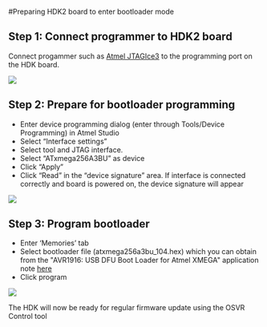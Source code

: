 #Preparing HDK2 board to enter bootloader mode

## Step 1: Connect programmer to HDK2 board

Connect progammer such as [Atmel JTAGIce3](http://www.atmel.com/tools/JTAGICE3.aspx) to the programming port on the HDK board.

![](file:images/Bootloader/ICEConnection.jpg)

## Step 2: Prepare for bootloader programming

- Enter device programming dialog (enter through Tools/Device Programming) in Atmel Studio
- Select “Interface settings”
- Select tool and JTAG interface. 
- Select “ATxmega256A3BU” as device
- Click “Apply”
- Click “Read” in the “device signature” area. If interface is connected correctly and board is powered on, the device signature will appear

![](file:images/Bootloader/InterfaceSetting.jpg)


## Step 3: Program bootloader

- Enter ‘Memories’ tab
- Select bootloader file (atxmega256a3bu_104.hex) which you can obtain from the "AVR1916: USB DFU Boot Loader for Atmel XMEGA" application note [here](http://www.atmel.com/devices/atxmega256a3u.aspx?tab=documents)
- Click program

![](file:images/Bootloader/Programming.jpg)
	
The HDK will now be ready for regular firmware update using the OSVR Control tool
